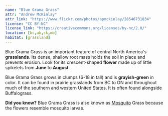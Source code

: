 ```yaml
---
name: "Blue Grama Grass"
attr: "Andrew McKinlay"
attr_link: "https://www.flickr.com/photos/apmckinlay/28546731834"
license: "CC BY-NC"
license_link: "https://creativecommons.org/licenses/by-nc/2.0/"
location: [bc,ab,sk,mb]
habitat: [grassland]
---
```

Blue Grama Grass is an important feature of central North America's **grasslands**. Its dense, shallow root mass holds the soil in place and prevents erosion. Look for its crescent-shaped **flower** made up of little spikelets from **June** to **August**.

Blue Grama Grass grows in clumps (6-18 in tall) and is **grayish-green** in color. It can be found in prairie grasslands from BC to ON and throughout much of the southern and western United States. It is often found alongside Buffalograss.

**Did you know?** Blue Grama Grass is also known as [Mosquito](/insects/mosquito) Grass because the flowers resemble mosquito larvae.
